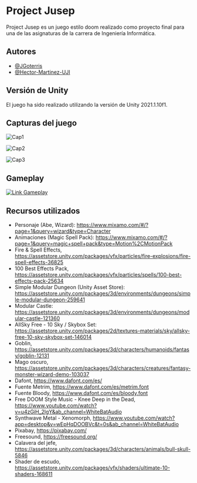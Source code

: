 
# Project Jusep

Project Jusep es un juego estilo doom realizado como proyecto final para una de las asignaturas de la carrera de Ingeniería Informática.


## Autores

- [@JGoterris](https://www.github.com/jgoterris)
- [@Hector-Martinez-UJI](https://github.com/Hector-Martinez-UJI)

## Versión de Unity

El juego ha sido realizado utilizando la versión de Unity 2021.1.10f1.
## Capturas del juego

![Cap1](https://i.ibb.co/j9yCkShS/Captura-de-pantalla-2025-02-13-094234.png)

![Cap2](https://i.ibb.co/HLcr6xCX/Captura-de-pantalla-2025-02-13-094436.png)

![Cap3](https://i.ibb.co/JRgvNBxY/Captura-de-pantalla-2025-02-13-094629.png)
## Gameplay

[![Link Gameplay](https://img.youtube.com/vi/Aj7GJrpFG2A/0.jpg)](https://www.youtube.com/watch?v=Aj7GJrpFG2A)

## Recursos utilizados

- Personaje (Abe, Wizard): https://www.mixamo.com/#/?page=1&query=wizard&type=Character
- Animaciones (Magic Spell Pack): https://www.mixamo.com/#/?page=1&query=magic+spell+pack&type=Motion%2CMotionPack
- Fire & Spell Effects, https://assetstore.unity.com/packages/vfx/particles/fire-explosions/fire-spell-effects-36825
- 100 Best Effects Pack, https://assetstore.unity.com/packages/vfx/particles/spells/100-best-effects-pack-25634
- Simple Modular Dungeon (Unity Asset Store): https://assetstore.unity.com/packages/3d/environments/dungeons/simple-modular-dungeon-259641
- Modular Castle: https://assetstore.unity.com/packages/3d/environments/dungeons/modular-castle-121360
- AllSky Free - 10 Sky / Skybox Set: https://assetstore.unity.com/packages/2d/textures-materials/sky/allsky-free-10-sky-skybox-set-146014
- Goblin, https://assetstore.unity.com/packages/3d/characters/humanoids/fantasy/goblin-12131
- Mago oscuro, https://assetstore.unity.com/packages/3d/characters/creatures/fantasy-monster-wizard-demo-103037
- Dafont, https://www.dafont.com/es/
- Fuente Metrim, https://www.dafont.com/es/metrim.font
- Fuente Bloody, https://www.dafont.com/es/bloody.font
- Free DOOM Style Music - Knee Deep in the Dead, https://www.youtube.com/watch?v=u4zGiH_2lgY&ab_channel=WhiteBatAudio
- Synthwave Metal - Xenomorph, https://www.youtube.com/watch?app=desktop&v=wEpHqDOOBVc&t=0s&ab_channel=WhiteBatAudio
- Pixabay, https://pixabay.com/
- Freesound, https://freesound.org/
- Calavera del jefe, https://assetstore.unity.com/packages/3d/characters/animals/bull-skull-5846
- Shader de escudo, https://assetstore.unity.com/packages/vfx/shaders/ultimate-10-shaders-168611
